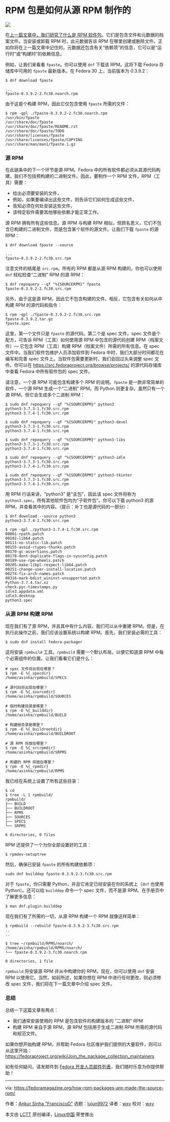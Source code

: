 [#]: collector: (lujun9972)
[#]: translator: (wxy)
[#]: reviewer: (wxy)
[#]: publisher: (wxy)
[#]: url: (https://linux.cn/article-11527-1.html)
[#]: subject: (How RPM packages are made: the source RPM)
[#]: via: (https://fedoramagazine.org/how-rpm-packages-are-made-the-source-rpm/)
[#]: author: (Ankur Sinha "FranciscoD" https://fedoramagazine.org/author/ankursinha/)

RPM 包是如何从源 RPM 制作的
======

![][1]

在[上一篇文章中，我们研究了什么是 RPM 软件包][2]。它们是包含文件和元数据的档案文件。当安装或卸载 RPM 时，此元数据告诉 RPM 在哪里创建或删除文件。正如你将在上一篇文章中记住的，元数据还包含有关“依赖项”的信息，它可以是“运行时”或“构建时”的依赖信息。

例如，让我们来看看 `fpaste`。你可以使用 `dnf` 下载该 RPM。这将下载 Fedora 存储库中可用的 `fpaste` 最新版本。在 Fedora 30 上，当前版本为 0.3.9.2：

```
$ dnf download fpaste

...
fpaste-0.3.9.2-2.fc30.noarch.rpm
```

由于这是个构建 RPM，因此它仅包含使用 `fpaste` 所需的文件：

```
$ rpm -qpl ./fpaste-0.3.9.2-2.fc30.noarch.rpm
/usr/bin/fpaste
/usr/share/doc/fpaste
/usr/share/doc/fpaste/README.rst
/usr/share/doc/fpaste/TODO
/usr/share/licenses/fpaste
/usr/share/licenses/fpaste/COPYING
/usr/share/man/man1/fpaste.1.gz
```

### 源 RPM

在此链条中的下一个环节是源 RPM。Fedora 中的所有软件都必须从其源代码构建。我们不包括预构建的二进制文件。因此，要制作一个 RPM 文件，RPM（工具）需要：

* 给出必须要安装的文件，
* 例如，如果要编译出这些文件，则告诉它们如何生成这些文件，
* 告知必须在何处安装这些文件，
* 该特定软件需要其他哪些依赖才能正常工作。

源 RPM 拥有所有这些信息。源 RPM 与构建 RPM 相似，但顾名思义，它们不包含已构建的二进制文件，而是包含某个软件的源文件。让我们下载 `fpaste` 的源 RPM：

```
$ dnf download fpaste --source

...
fpaste-0.3.9.2-2.fc30.src.rpm
```

注意文件的结尾是 `src.rpm`。所有的 RPM 都是从源 RPM 构建的。你也可以使用 `dnf` 轻松检查“二进制” RPM 的源 RPM：

```
$ dnf repoquery --qf "%{SOURCERPM}" fpaste
fpaste-0.3.9.2-2.fc30.src.rpm
```

另外，由于这是源 RPM，因此它不包含构建的文件。相反，它包含有关如何从中构建 RPM 的源代码和指令：

```
$ rpm -qpl ./fpaste-0.3.9.2-2.fc30.src.rpm
fpaste-0.3.9.2.tar.gz
fpaste.spec
```

这里，第一个文件只是 `fpaste` 的源代码。第二个是 spec 文件。spec 文件是个配方，可告诉 RPM（工具）如何使用源 RPM 中包含的源代码创建 RPM（档案文件）— 它包含 RPM（工具）构建 RPM（档案文件）所需的所有信息。在 spec 文件中。当我们软件包维护人员添加软件到 Fedora 中时，我们大部分时间都花在编写和完善 spec 文件上。当软件包需要更新时，我们会回过头来调整 spec 文件。你可以在 <https://src.fedoraproject.org/browse/projects/> 的源代码存储库中查看 Fedora 中所有软件包的 spec 文件。

请注意，一个源 RPM 可能包含构建多个 RPM 的说明。`fpaste` 是一款非常简单的软件，一个源 RPM 生成一个“二进制” RPM。而 Python 则更复杂。虽然只有一个源 RPM，但它会生成多个二进制 RPM：

```
$ sudo dnf repoquery --qf "%{SOURCERPM}" python3
python3-3.7.3-1.fc30.src.rpm
python3-3.7.4-1.fc30.src.rpm

$ sudo dnf repoquery --qf "%{SOURCERPM}" python3-devel
python3-3.7.3-1.fc30.src.rpm
python3-3.7.4-1.fc30.src.rpm

$ sudo dnf repoquery --qf "%{SOURCERPM}" python3-libs
python3-3.7.3-1.fc30.src.rpm
python3-3.7.4-1.fc30.src.rpm

$ sudo dnf repoquery --qf "%{SOURCERPM}" python3-idle
python3-3.7.3-1.fc30.src.rpm
python3-3.7.4-1.fc30.src.rpm

$ sudo dnf repoquery --qf "%{SOURCERPM}" python3-tkinter
python3-3.7.3-1.fc30.src.rpm
python3-3.7.4-1.fc30.src.rpm
```

用 RPM 行话来讲，“python3” 是“主包”，因此该 spec 文件将称为 `python3.spec`。所有其他软件包均为“子软件包”。你可以下载 python3 的源 RPM，并查看其中的内容。（提示：补丁也是源代码的一部分）：

```
$ dnf download --source python3
python3-3.7.4-1.fc30.src.rpm

$ rpm -qpl ./python3-3.7.4-1.fc30.src.rpm
00001-rpath.patch
00102-lib64.patch
00111-no-static-lib.patch
00155-avoid-ctypes-thunks.patch
00170-gc-assertions.patch
00178-dont-duplicate-flags-in-sysconfig.patch
00189-use-rpm-wheels.patch
00205-make-libpl-respect-lib64.patch
00251-change-user-install-location.patch
00274-fix-arch-names.patch
00316-mark-bdist_wininst-unsupported.patch
Python-3.7.4.tar.xz
check-pyc-timestamps.py
idle3.appdata.xml
idle3.desktop
python3.spec
```

### 从源 RPM 构建 RPM 

现在我们有了源 RPM，并且其中有什么内容，我们可以从中重建 RPM。但是，在执行此操作之前，我们应该设置系统以构建 RPM。首先，我们安装必需的工具：

```
$ sudo dnf install fedora-packager
```

这将安装 `rpmbuild` 工具。`rpmbuild` 需要一个默认布局，以便它知道源 RPM 中每个必需组件的位置。让我们看看它们是什么：

```
# spec 文件将出现在哪里？
$ rpm -E %{_specdir}
/home/asinha/rpmbuild/SPECS

# 源代码将出现在哪里？
$ rpm -E %{_sourcedir}
/home/asinha/rpmbuild/SOURCES

# 临时构建目录是哪里？
$ rpm -E %{_builddir}
/home/asinha/rpmbuild/BUILD

# 构建根目录是哪里？
$ rpm -E %{_buildrootdir}
/home/asinha/rpmbuild/BUILDROOT

# 源 RPM 将放在哪里？
$ rpm -E %{_srcrpmdir}
/home/asinha/rpmbuild/SRPMS

# 构建的 RPM 将放在哪里？
$ rpm -E %{_rpmdir}
/home/asinha/rpmbuild/RPMS
```

我已经在系统上设置了所有这些目录：

```
$ cd
$ tree -L 1 rpmbuild/
rpmbuild/
├── BUILD
├── BUILDROOT
├── RPMS
├── SOURCES
├── SPECS
└── SRPMS

6 directories, 0 files
```

RPM 还提供了一个为你全部设置好的工具：

```
$ rpmdev-setuptree
```

然后，确保已安装 `fpaste` 的所有构建依赖项：

```
sudo dnf builddep fpaste-0.3.9.2-3.fc30.src.rpm
```

对于 `fpaste`，你只需要 Python，并且它肯定已经安装在你的系统上（`dnf` 也使用 Python）。还可以给 `builddep` 命令一个 spec 文件，而不是源 RPM。在手册页中了解更多信息：

```
$ man dnf.plugin.builddep
```

现在我们有了所需的一切，从源 RPM 构建一个 RPM 就像这样简单：

```
$ rpmbuild --rebuild fpaste-0.3.9.2-3.fc30.src.rpm
..
..

$ tree ~/rpmbuild/RPMS/noarch/
/home/asinha/rpmbuild/RPMS/noarch/
└── fpaste-0.3.9.2-3.fc30.noarch.rpm

0 directories, 1 file
```

`rpmbuild` 将安装源 RPM 并从中构建你的 RPM。现在，你可以使用 `dnf` 安装 RPM 以使用它。当然，如前所述，如果你想在 RPM 中进行任何更改，则必须修改 spec 文件，我们将在下一篇文章中介绍 spec 文件。

### 总结

总结一下这篇文章有两点：

* 我们通常安装使用的 RPM 是包含软件的构建版本的 “二进制” RPM
* 构建 RPM 来自于源 RPM，源 RPM 包括用于生成二进制 RPM 所需的源代码和规范文件。

如果你想开始构建 RPM，并帮助 Fedora 社区维护我们提供的大量软件，则可以从这里开始： <https://fedoraproject.org/wiki/Join_the_package_collection_maintainers>

如有任何疑问，请发邮件到 [Fedora 开发人员邮件列表][3]，我们随时乐意为你提供帮助！

--------------------------------------------------------------------------------

via: https://fedoramagazine.org/how-rpm-packages-are-made-the-source-rpm/

作者：[Ankur Sinha "FranciscoD"][a]
选题：[lujun9972][b]
译者：[wxy](https://github.com/wxy)
校对：[wxy](https://github.com/wxy)

本文由 [LCTT](https://github.com/LCTT/TranslateProject) 原创编译，[Linux中国](https://linux.cn/) 荣誉推出

[a]: https://fedoramagazine.org/author/ankursinha/
[b]: https://github.com/lujun9972
[1]: https://fedoramagazine.org/wp-content/uploads/2019/06/rpm.png-816x345.jpg
[2]: https://linux.cn/article-11452-1.html
[3]: https://lists.fedoraproject.org/archives/list/devel@lists.fedoraproject.org/
